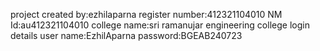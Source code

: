 project created by:ezhilaparna
register number:412321104010
NM Id:au412321104010
college name:sri ramanujar engineering college
login details user name:EzhilAparna
password:BGEAB240723

